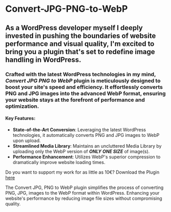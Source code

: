 # Convert-JPG-PNG-to-WebP

## As a WordPress developer myself I deeply invested in pushing the boundaries of website performance and visual quality, I'm excited to bring you a plugin that's set to redefine image handling in WordPress.

### Crafted with the latest WordPress technologies in my mind, _Convert JPG PNG to WebP_ plugin is meticulously designed to boost your site's speed and efficiency. It effortlessly converts PNG and JPG images into the advanced WebP format, ensuring your website stays at the forefront of performance and optimization.

#### Key Features:
- **State-of-the-Art Conversion**: Leveraging the latest WordPress technologies, it automatically converts PNG and JPG images to WebP upon upload.
- **Streamlined Media Library**: Maintains an uncluttered Media Library by uploading only the WebP version of _**ONLY ONE SIZE**_ of image(s).
- **Performance Enhancement**: Utilizes WebP's superior compression to dramatically improve website loading times.

Do you want to support my work for as little as 10€?
Download the Plugin [here](https://digitalaccolades.gumroad.com/l/convert)


The Convert JPG, PNG to WebP plugin simplifies the process of converting PNG, JPG, images to the WebP format within WordPress. Enhancing your website's performance by reducing image file sizes without compromising quality.
